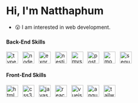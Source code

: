 ### <h1>Hi, I'm Natthaphum</h1>  


- 😮 I am interested in web development.

### <h4>Back-End Skills</h4>

<div align="left">
  <img src="https://skillicons.dev/icons?i=ts" height="32" alt="typescript logo"  />
  <img width="4" />
  <img src="https://skillicons.dev/icons?i=nodejs" height="32" alt="nodejs logo"  />
  <img width="4" />
  <img src="https://skillicons.dev/icons?i=express" height="32" alt="express logo"  />
  <img width="4" />
  <img src="https://skillicons.dev/icons?i=nestjs" height="32" alt="nestjs logo"  />
  <img width="4" />
  <img src="https://skillicons.dev/icons?i=mysql" height="32" alt="mysql logo"  />
  <img width="4" />
  <img src="https://skillicons.dev/icons?i=postgres" height="32" alt="postgresql logo"  />
  <img width="4" />
  <img src="https://skillicons.dev/icons?i=mongodb" height="32" alt="mongodb logo"  />
  <img width="4" />
  <img src="https://skillicons.dev/icons?i=sequelize" height="32" alt="sequelize logo"  />
</div

### <h4>Front-End Skills</h4>

<div align="left">
  <img src="https://skillicons.dev/icons?i=html" height="32" alt="html5 logo"  />
  <img width="4" />
  <img src="https://skillicons.dev/icons?i=css" height="32" alt="css3 logo"  />
  <img width="4" />
  <img src="https://skillicons.dev/icons?i=js" height="32" alt="javascript logo"  />
  <img width="4" />
  <img src="https://skillicons.dev/icons?i=react" height="32" alt="react logo"  />
  <img width="4" />
  <img src="https://skillicons.dev/icons?i=vue" height="32" alt="vuejs logo"  />
  <img width="4" />
  <img src="https://skillicons.dev/icons?i=angular" height="32" alt="angularjs logo"  />
  <img width="4" />
  <img src="https://skillicons.dev/icons?i=tailwind" height="32" alt="tailwindcss logo"  />
</div>
